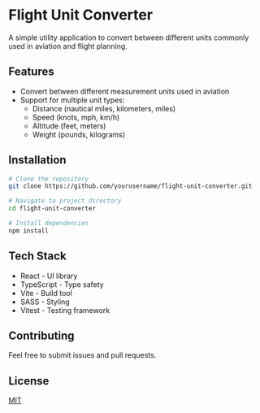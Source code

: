 # Flight Unit Converter

A simple utility application to convert between different units commonly used in aviation and flight planning.

## Features

- Convert between different measurement units used in aviation
- Support for multiple unit types:
  - Distance (nautical miles, kilometers, miles)
  - Speed (knots, mph, km/h)
  - Altitude (feet, meters)
  - Weight (pounds, kilograms)

## Installation

```bash
# Clone the repository
git clone https://github.com/yourusername/flight-unit-converter.git

# Navigate to project directory
cd flight-unit-converter

# Install dependencies
npm install
```

## Tech Stack

- React - UI library
- TypeScript - Type safety
- Vite - Build tool
- SASS - Styling
- Vitest - Testing framework

## Contributing

Feel free to submit issues and pull requests.

## License

[MIT](LICENSE)